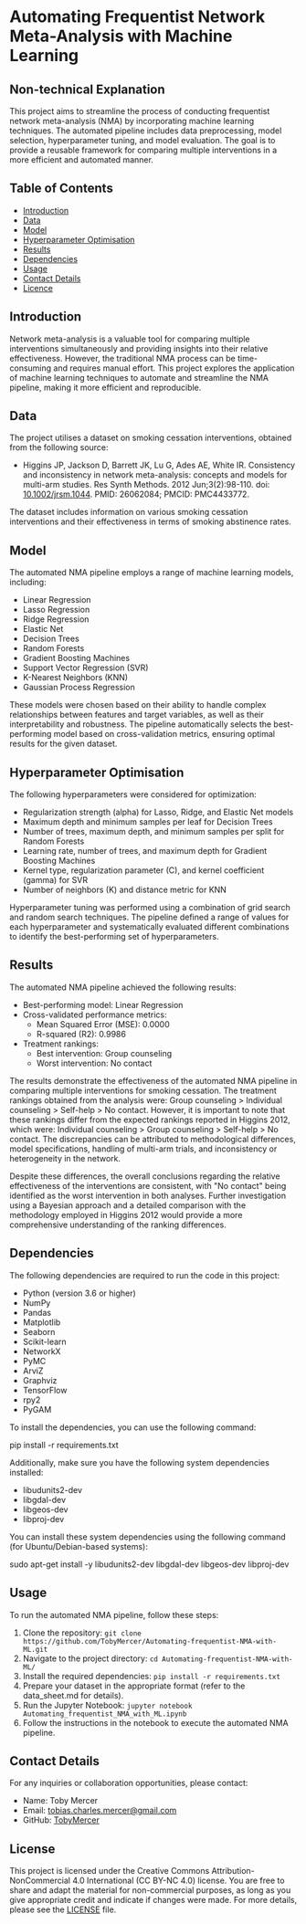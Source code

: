 # Automating Frequentist Network Meta-Analysis with Machine Learning

## Non-technical Explanation
This project aims to streamline the process of conducting frequentist network meta-analysis (NMA) by incorporating machine learning techniques. The automated pipeline includes data preprocessing, model selection, hyperparameter tuning, and model evaluation. The goal is to provide a reusable framework for comparing multiple interventions in a more efficient and automated manner.

## Table of Contents
- [Introduction](#introduction)
- [Data](#data)
- [Model](#model)
- [Hyperparameter Optimisation](#hyperparameter_optimisation)
- [Results](#results)
- [Dependencies](#dependencies)
- [Usage](#usage)
- [Contact Details](#contact_details)
- [Licence](#licence)

## Introduction
Network meta-analysis is a valuable tool for comparing multiple interventions simultaneously and providing insights into their relative effectiveness. However, the traditional NMA process can be time-consuming and requires manual effort. This project explores the application of machine learning techniques to automate and streamline the NMA pipeline, making it more efficient and reproducible.

## Data
The project utilises a dataset on smoking cessation interventions, obtained from the following source:
- Higgins JP, Jackson D, Barrett JK, Lu G, Ades AE, White IR. Consistency and inconsistency in network meta-analysis: concepts and models for multi-arm studies. Res Synth Methods. 2012 Jun;3(2):98-110. doi: [10.1002/jrsm.1044](https://onlinelibrary.wiley.com/doi/10.1002/jrsm.1044). PMID: 26062084; PMCID: PMC4433772.

The dataset includes information on various smoking cessation interventions and their effectiveness in terms of smoking abstinence rates.

## Model
The automated NMA pipeline employs a range of machine learning models, including:
- Linear Regression
- Lasso Regression
- Ridge Regression
- Elastic Net
- Decision Trees
- Random Forests
- Gradient Boosting Machines
- Support Vector Regression (SVR)
- K-Nearest Neighbors (KNN)
- Gaussian Process Regression

These models were chosen based on their ability to handle complex relationships between features and target variables, as well as their interpretability and robustness. The pipeline automatically selects the best-performing model based on cross-validation metrics, ensuring optimal results for the given dataset.

## Hyperparameter Optimisation
The following hyperparameters were considered for optimization:
- Regularization strength (alpha) for Lasso, Ridge, and Elastic Net models
- Maximum depth and minimum samples per leaf for Decision Trees
- Number of trees, maximum depth, and minimum samples per split for Random Forests
- Learning rate, number of trees, and maximum depth for Gradient Boosting Machines
- Kernel type, regularization parameter (C), and kernel coefficient (gamma) for SVR
- Number of neighbors (K) and distance metric for KNN

Hyperparameter tuning was performed using a combination of grid search and random search techniques. The pipeline defined a range of values for each hyperparameter and systematically evaluated different combinations to identify the best-performing set of hyperparameters.

## Results
The automated NMA pipeline achieved the following results:
- Best-performing model: Linear Regression
- Cross-validated performance metrics:
  - Mean Squared Error (MSE): 0.0000
  - R-squared (R2): 0.9986
- Treatment rankings:
  - Best intervention: Group counseling
  - Worst intervention: No contact

The results demonstrate the effectiveness of the automated NMA pipeline in comparing multiple interventions for smoking cessation. The treatment rankings obtained from the analysis were: Group counseling > Individual counseling > Self-help > No contact. However, it is important to note that these rankings differ from the expected rankings reported in Higgins 2012, which were: Individual counseling > Group counseling > Self-help > No contact. The discrepancies can be attributed to methodological differences, model specifications, handling of multi-arm trials, and inconsistency or heterogeneity in the network.

Despite these differences, the overall conclusions regarding the relative effectiveness of the interventions are consistent, with "No contact" being identified as the worst intervention in both analyses. Further investigation using a Bayesian approach and a detailed comparison with the methodology employed in Higgins 2012 would provide a more comprehensive understanding of the ranking differences.

## Dependencies
The following dependencies are required to run the code in this project:

- Python (version 3.6 or higher)
- NumPy
- Pandas
- Matplotlib
- Seaborn
- Scikit-learn
- NetworkX
- PyMC
- ArviZ
- Graphviz
- TensorFlow
- rpy2
- PyGAM

To install the dependencies, you can use the following command:

pip install -r requirements.txt

Additionally, make sure you have the following system dependencies installed:

- libudunits2-dev
- libgdal-dev
- libgeos-dev
- libproj-dev

You can install these system dependencies using the following command (for Ubuntu/Debian-based systems):

sudo apt-get install -y libudunits2-dev libgdal-dev libgeos-dev libproj-dev

## Usage
To run the automated NMA pipeline, follow these steps:
1. Clone the repository: `git clone https://github.com/TobyMercer/Automating-frequentist-NMA-with-ML.git`
2. Navigate to the project directory: `cd Automating-frequentist-NMA-with-ML/`
3. Install the required dependencies: `pip install -r requirements.txt`
4. Prepare your dataset in the appropriate format (refer to the data_sheet.md for details).
5. Run the Jupyter Notebook: `jupyter notebook Automating_frequentist_NMA_with_ML.ipynb`
6. Follow the instructions in the notebook to execute the automated NMA pipeline.

## Contact Details
For any inquiries or collaboration opportunities, please contact:
- Name: Toby Mercer
- Email: tobias.charles.mercer@gmail.com
- GitHub: [TobyMercer](https://github.com/TobyMercer)

## License
This project is licensed under the Creative Commons Attribution-NonCommercial 4.0 International (CC BY-NC 4.0) license. You are free to share and adapt the material for non-commercial purposes, as long as you give appropriate credit and indicate if changes were made. For more details, please see the [LICENSE](https://github.com/TobyMercer/Automating-frequentist-NMA-with-ML/blob/main/LICENSE.md) file.
